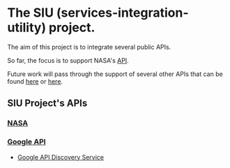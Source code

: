 The SIU (services-integration-utility) project.
===============================================

The aim of this project is to integrate several public APIs.

So far, the focus is to support NASA's [API](https://api.nasa.gov/).

Future work will pass through the support of several other APIs that can be found [here](http://www.programmableweb.com/apis/directory) or [here](http://apis.io/).

SIU Project's APIs
------------------

### [NASA](https://api.nasa.gov/api.html)

### [Google API](https://developers.google.com)

* [Google API Discovery Service](https://developers.google.com/discovery/v1/reference)